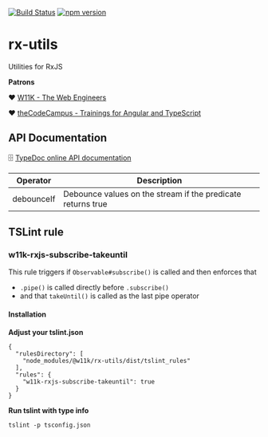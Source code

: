 
[![Build Status](https://travis-ci.org/w11k/rx-utils.svg?branch=master)](https://travis-ci.org/w11k/rx-utils)
[![npm version](https://badge.fury.io/js/%40w11k%2Frx-utils.svg)](https://badge.fury.io/js/%40w11k%2Frx-utils)

# rx-utils

Utilities for RxJS

**Patrons**

❤️ [W11K - The Web Engineers](https://www.w11k.de/)

❤️ [theCodeCampus - Trainings for Angular and TypeScript](https://www.thecodecampus.de/)


## API Documentation

🗄 [TypeDoc online API documentation](https://w11k.github.io/rx-utils/modules/_index_.html)

Operator|Description
--|--
debounceIf|Debounce values on the stream if the predicate returns true


## TSLint rule

### w11k-rxjs-subscribe-takeuntil

This rule triggers if `Observable#subscribe()` is called and then enforces that 

- `.pipe()` is called directly before `.subscribe()`
- and that `takeUntil()` is called as the last pipe operator


#### Installation 

**Adjust your tslint.json**

```
{
  "rulesDirectory": [
    "node_modules/@w11k/rx-utils/dist/tslint_rules"
  ],
  "rules": {
    "w11k-rxjs-subscribe-takeuntil": true
  }
}
```

**Run tslint with type info**

```
tslint -p tsconfig.json
```
